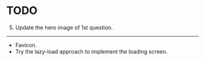 # TODO

5. Update the hero image of 1st question.

---

- Favicon.
- Try the lazy-load approach to implement the loading screen.
